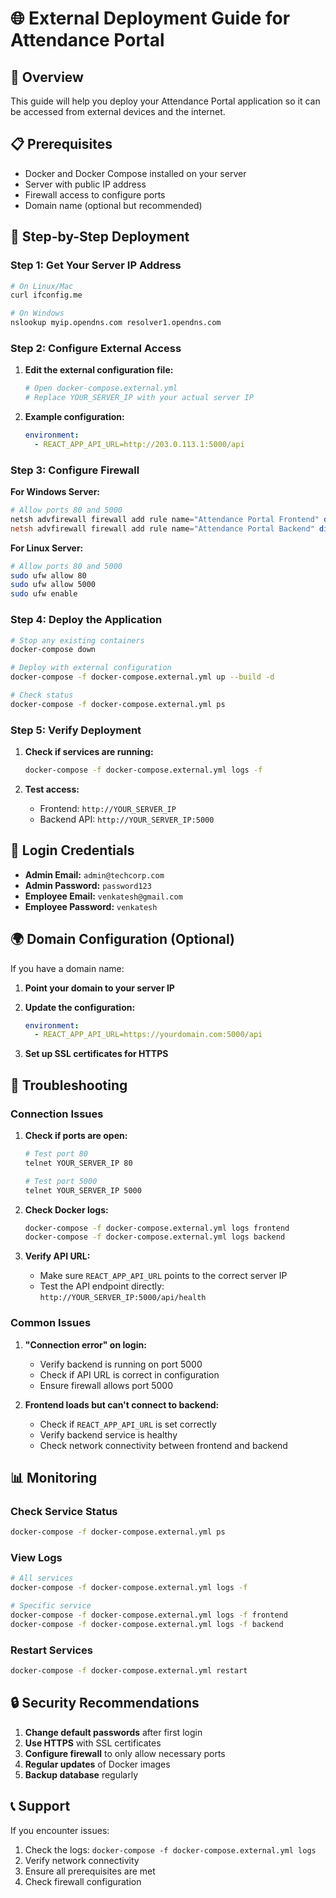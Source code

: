 # 🌐 External Deployment Guide for Attendance Portal

## 🎯 Overview

This guide will help you deploy your Attendance Portal application so it can be accessed from external devices and the internet.

## 📋 Prerequisites

- Docker and Docker Compose installed on your server
- Server with public IP address
- Firewall access to configure ports
- Domain name (optional but recommended)

## 🚀 Step-by-Step Deployment

### Step 1: Get Your Server IP Address

```bash
# On Linux/Mac
curl ifconfig.me

# On Windows
nslookup myip.opendns.com resolver1.opendns.com
```

### Step 2: Configure External Access

1. **Edit the external configuration file:**
   ```bash
   # Open docker-compose.external.yml
   # Replace YOUR_SERVER_IP with your actual server IP
   ```

2. **Example configuration:**
   ```yaml
   environment:
     - REACT_APP_API_URL=http://203.0.113.1:5000/api
   ```

### Step 3: Configure Firewall

**For Windows Server:**
```powershell
# Allow ports 80 and 5000
netsh advfirewall firewall add rule name="Attendance Portal Frontend" dir=in action=allow protocol=TCP localport=80
netsh advfirewall firewall add rule name="Attendance Portal Backend" dir=in action=allow protocol=TCP localport=5000
```

**For Linux Server:**
```bash
# Allow ports 80 and 5000
sudo ufw allow 80
sudo ufw allow 5000
sudo ufw enable
```

### Step 4: Deploy the Application

```bash
# Stop any existing containers
docker-compose down

# Deploy with external configuration
docker-compose -f docker-compose.external.yml up --build -d

# Check status
docker-compose -f docker-compose.external.yml ps
```

### Step 5: Verify Deployment

1. **Check if services are running:**
   ```bash
   docker-compose -f docker-compose.external.yml logs -f
   ```

2. **Test access:**
   - Frontend: `http://YOUR_SERVER_IP`
   - Backend API: `http://YOUR_SERVER_IP:5000`

## 🔑 Login Credentials

- **Admin Email:** `admin@techcorp.com`
- **Admin Password:** `password123`
- **Employee Email:** `venkatesh@gmail.com`
- **Employee Password:** `venkatesh`

## 🌍 Domain Configuration (Optional)

If you have a domain name:

1. **Point your domain to your server IP**
2. **Update the configuration:**
   ```yaml
   environment:
     - REACT_APP_API_URL=https://yourdomain.com:5000/api
   ```

3. **Set up SSL certificates for HTTPS**

## 🔧 Troubleshooting

### Connection Issues

1. **Check if ports are open:**
   ```bash
   # Test port 80
   telnet YOUR_SERVER_IP 80
   
   # Test port 5000
   telnet YOUR_SERVER_IP 5000
   ```

2. **Check Docker logs:**
   ```bash
   docker-compose -f docker-compose.external.yml logs frontend
   docker-compose -f docker-compose.external.yml logs backend
   ```

3. **Verify API URL:**
   - Make sure `REACT_APP_API_URL` points to the correct server IP
   - Test the API endpoint directly: `http://YOUR_SERVER_IP:5000/api/health`

### Common Issues

1. **"Connection error" on login:**
   - Verify backend is running on port 5000
   - Check if API URL is correct in configuration
   - Ensure firewall allows port 5000

2. **Frontend loads but can't connect to backend:**
   - Check if `REACT_APP_API_URL` is set correctly
   - Verify backend service is healthy
   - Check network connectivity between frontend and backend

## 📊 Monitoring

### Check Service Status
```bash
docker-compose -f docker-compose.external.yml ps
```

### View Logs
```bash
# All services
docker-compose -f docker-compose.external.yml logs -f

# Specific service
docker-compose -f docker-compose.external.yml logs -f frontend
docker-compose -f docker-compose.external.yml logs -f backend
```

### Restart Services
```bash
docker-compose -f docker-compose.external.yml restart
```

## 🔒 Security Recommendations

1. **Change default passwords** after first login
2. **Use HTTPS** with SSL certificates
3. **Configure firewall** to only allow necessary ports
4. **Regular updates** of Docker images
5. **Backup database** regularly

## 📞 Support

If you encounter issues:
1. Check the logs: `docker-compose -f docker-compose.external.yml logs`
2. Verify network connectivity
3. Ensure all prerequisites are met
4. Check firewall configuration

